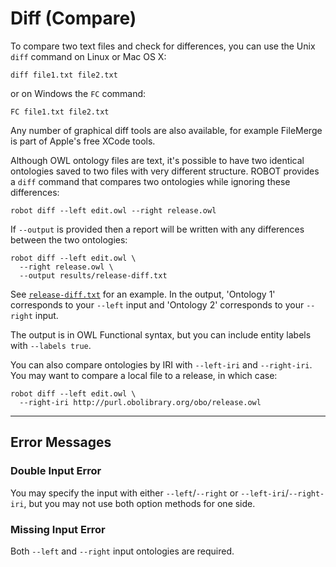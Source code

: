 # Diff (Compare)

To compare two text files and check for differences, you can use the Unix `diff` command on Linux or Mac OS X:

    diff file1.txt file2.txt

or on Windows the `FC` command:

    FC file1.txt file2.txt

Any number of graphical diff tools are also available, for example FileMerge is part of Apple's free XCode tools.

Although OWL ontology files are text, it's possible to have two identical ontologies saved to two files with very different structure. ROBOT provides a `diff` command that compares two ontologies while ignoring these differences:

    robot diff --left edit.owl --right release.owl

If `--output` is provided then a report will be written with any differences between the two ontologies:

    robot diff --left edit.owl \
      --right release.owl \
      --output results/release-diff.txt

See <a href="/examples/release-diff.txt" target="_blank">`release-diff.txt`</a> for an example. In the output, 'Ontology 1' corresponds to your `--left` input and 'Ontology 2' corresponds to your `--right` input.

The output is in OWL Functional syntax, but you can include entity labels with `--labels true`.

You can also compare ontologies by IRI with `--left-iri` and `--right-iri`. You may want to compare a local file to a release, in which case:
<!-- DO NOT TEST -->
```
robot diff --left edit.owl \
  --right-iri http://purl.obolibrary.org/obo/release.owl
```

---

## Error Messages

### Double Input Error

You may specify the input with either `--left`/`--right` or `--left-iri`/`--right-iri`, but you may not use both option methods for one side.

### Missing Input Error

Both `--left` and `--right` input ontologies are required.

